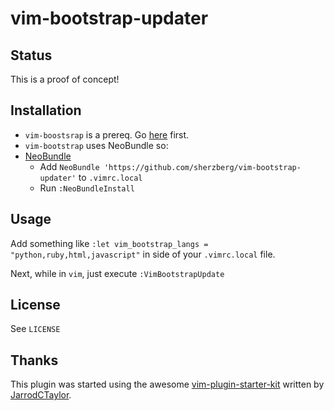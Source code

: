 # vim-bootstrap-updater

## Status

This is a proof of concept!

## Installation

- `vim-boostsrap` is a prereq. Go [here](http://vim-bootstrap.appspot.com/) first.
- `vim-bootstrap` uses NeoBundle so:
- [NeoBundle](https://github.com/Shougo/neobundle.vim)
  - Add `NeoBundle 'https://github.com/sherzberg/vim-bootstrap-updater'` to `.vimrc.local`
  - Run `:NeoBundleInstall`

## Usage

Add something like `:let vim_bootstrap_langs = "python,ruby,html,javascript"` in side of your
`.vimrc.local` file.

Next, while in `vim`, just execute `:VimBootstrapUpdate`

## License

See `LICENSE`

## Thanks

This plugin was started using the awesome [vim-plugin-starter-kit](https://github.com/JarrodCTaylor/vim-plugin-starter-kit) written by [JarrodCTaylor](https://github.com/JarrodCTaylor).

